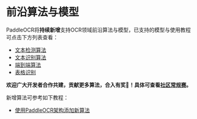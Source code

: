 # 前沿算法与模型

PaddleOCR将**持续新增**支持OCR领域前沿算法与模型，已支持的模型与使用教程可点击下方列表查看：

- [文本检测算法](./algorithm_overview.md#11-%E6%96%87%E6%9C%AC%E6%A3%80%E6%B5%8B%E7%AE%97%E6%B3%95)
- [文本识别算法](./algorithm_overview.md#12-%E6%96%87%E6%9C%AC%E8%AF%86%E5%88%AB%E7%AE%97%E6%B3%95)
- [端到端算法](./algorithm_overview.md#2-%E6%96%87%E6%9C%AC%E8%AF%86%E5%88%AB%E7%AE%97%E6%B3%95)
- [表格识别](./algorithm_overview.md#3-%E8%A1%A8%E6%A0%BC%E8%AF%86%E5%88%AB%E7%AE%97%E6%B3%95)

**欢迎广大开发者合作共建，贡献更多算法，合入有奖🎁！具体可查看[社区常规赛](https://github.com/PaddlePaddle/PaddleOCR/issues/4982)。**

新增算法可参考如下教程：

- [使用PaddleOCR架构添加新算法](./add_new_algorithm.md)
